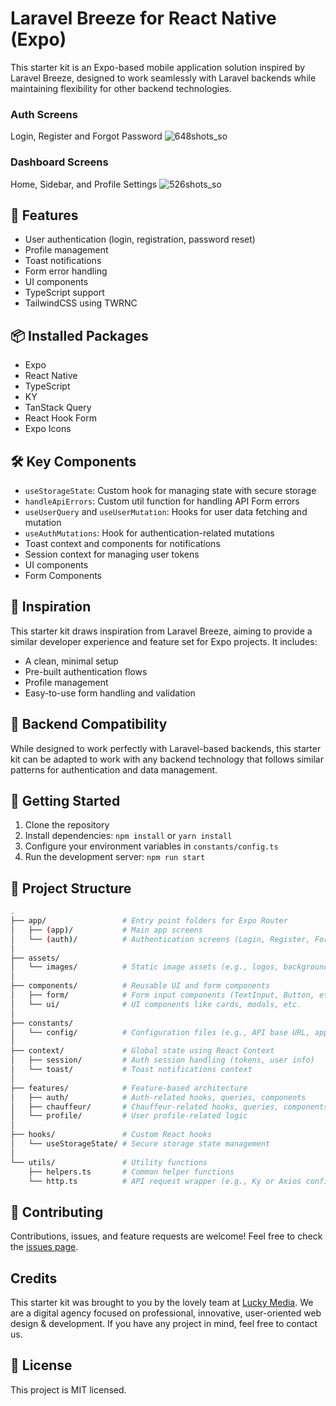 # Laravel Breeze for React Native (Expo)

This starter kit is an Expo-based mobile application solution inspired by Laravel Breeze, designed to work seamlessly with Laravel backends while maintaining flexibility for other backend technologies.

### Auth Screens
Login, Register and Forgot Password
![648shots_so](https://github.com/user-attachments/assets/e634f900-1fa4-4e60-a818-5d169a9bb3aa)

### Dashboard Screens
Home, Sidebar, and Profile Settings
![526shots_so](https://github.com/user-attachments/assets/ed4fcc44-f400-488c-9392-b9610cee2e5d)


## 🚀 Features

- User authentication (login, registration, password reset)
- Profile management
- Toast notifications
- Form error handling
- UI components
- TypeScript support
- TailwindCSS using TWRNC

## 📦 Installed Packages

- Expo
- React Native
- TypeScript
- KY
- TanStack Query
- React Hook Form
- Expo Icons

## 🛠️ Key Components

- `useStorageState`: Custom hook for managing state with secure storage
- `handleApiErrors`: Custom util function for handling API Form errors
- `useUserQuery` and `useUserMutation`: Hooks for user data fetching and mutation
- `useAuthMutations`: Hook for authentication-related mutations
- Toast context and components for notifications
- Session context for managing user tokens
- UI components
- Form Components

## 🌟 Inspiration

This starter kit draws inspiration from Laravel Breeze, aiming to provide a similar developer experience and feature set for Expo projects. It includes:

- A clean, minimal setup
- Pre-built authentication flows
- Profile management
- Easy-to-use form handling and validation

## 🔧 Backend Compatibility

While designed to work perfectly with Laravel-based backends, this starter kit can be adapted to work with any backend technology that follows similar patterns for authentication and data management.

## 🚀 Getting Started

1. Clone the repository
2. Install dependencies: `npm install` or `yarn install`
3. Configure your environment variables in `constants/config.ts`
4. Run the development server: `npm run start`

## 📂 Project Structure

```bash
.
├── app/                 # Entry point folders for Expo Router
│   ├── (app)/           # Main app screens
│   └── (auth)/          # Authentication screens (Login, Register, Forgot Password)
│
├── assets/
│   └── images/          # Static image assets (e.g., logos, backgrounds)
│
├── components/          # Reusable UI and form components
│   ├── form/            # Form input components (TextInput, Button, etc.)
│   └── ui/              # UI components like cards, modals, etc.
│
├── constants/
│   └── config/          # Configuration files (e.g., API base URL, app settings)
│
├── context/             # Global state using React Context
│   ├── session/         # Auth session handling (tokens, user info)
│   └── toast/           # Toast notifications context
│
├── features/            # Feature-based architecture
│   ├── auth/            # Auth-related hooks, queries, components
│   ├── chauffeur/       # Chauffeur-related hooks, queries, components
│   └── profile/         # User profile-related logic
│
├── hooks/               # Custom React hooks
│   └── useStorageState/ # Secure storage state management
│
└── utils/               # Utility functions
    ├── helpers.ts       # Common helper functions
    └── http.ts          # API request wrapper (e.g., Ky or Axios config)

```

## 🤝 Contributing

Contributions, issues, and feature requests are welcome! Feel free to check the [issues page](https://github.com/lucky-media/react-native-breeze/issues).

## Credits

This starter kit was brought to you by the lovely team at [Lucky Media](https://www.luckymedia.dev/). We are a digital agency focused on professional, innovative, user-oriented web design & development. If you have any project in mind, feel free to contact us.

## 📄 License

This project is MIT licensed.
